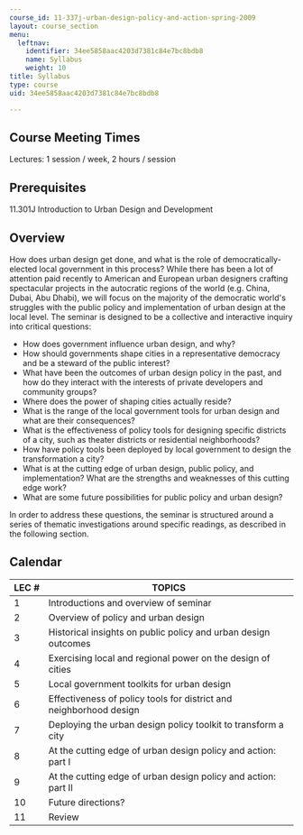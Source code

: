 ```yaml
---
course_id: 11-337j-urban-design-policy-and-action-spring-2009
layout: course_section
menu:
  leftnav:
    identifier: 34ee5858aac4203d7381c84e7bc8bdb8
    name: Syllabus
    weight: 10
title: Syllabus
type: course
uid: 34ee5858aac4203d7381c84e7bc8bdb8

---
```


Course Meeting Times
--------------------

Lectures: 1 session / week, 2 hours / session

Prerequisites
-------------

11.301J Introduction to Urban Design and Development

Overview
--------

How does urban design get done, and what is the role of democratically-elected local government in this process? While there has been a lot of attention paid recently to American and European urban designers crafting spectacular projects in the autocratic regions of the world (e.g. China, Dubai, Abu Dhabi), we will focus on the majority of the democratic world's struggles with the public policy and implementation of urban design at the local level. The seminar is designed to be a collective and interactive inquiry into critical questions:

*   How does government influence urban design, and why?
*   How should governments shape cities in a representative democracy and be a steward of the public interest?
*   What have been the outcomes of urban design policy in the past, and how do they interact with the interests of private developers and community groups?
*   Where does the power of shaping cities actually reside?
*   What is the range of the local government tools for urban design and what are their consequences?
*   What is the effectiveness of policy tools for designing specific districts of a city, such as theater districts or residential neighborhoods?
*   How have policy tools been deployed by local government to design the transformation a city?
*   What is at the cutting edge of urban design, public policy, and implementation? What are the strengths and weaknesses of this cutting edge work?
*   What are some future possibilities for public policy and urban design?

In order to address these questions, the seminar is structured around a series of thematic investigations around specific readings, as described in the following section.

Calendar
--------

| LEC # | TOPICS |
| --- | --- |
| 1 | Introductions and overview of seminar |
| 2 | Overview of policy and urban design |
| 3 | Historical insights on public policy and urban design outcomes |
| 4 | Exercising local and regional power on the design of cities |
| 5 | Local government toolkits for urban design |
| 6 | Effectiveness of policy tools for district and neighborhood design |
| 7 | Deploying the urban design policy toolkit to transform a city |
| 8 | At the cutting edge of urban design policy and action: part I |
| 9 | At the cutting edge of urban design policy and action: part II |
| 10 | Future directions? |
| 11 | Review